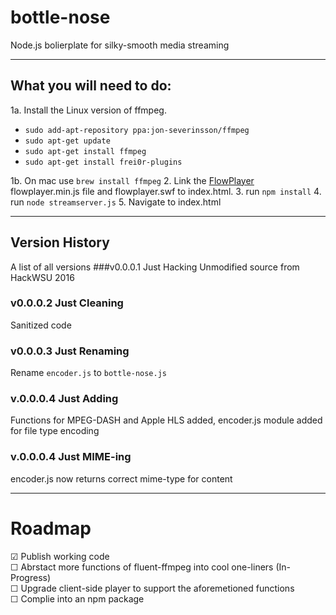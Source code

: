 # bottle-nose

Node.js bolierplate for silky-smooth media streaming

---
## What you will need to do:

1a. Install the Linux version of ffmpeg.
  * `sudo add-apt-repository ppa:jon-severinsson/ffmpeg`
  * `sudo apt-get update`
  * `sudo apt-get install ffmpeg`
  * `sudo apt-get install frei0r-plugins`
  
1b. On mac use `brew install ffmpeg`
2. Link the [FlowPlayer](https://github.com/fluent-ffmpeg/node-fluent-ffmpeg/tree/master/examples/flowplayer) flowplayer.min.js file and flowplayer.swf to index.html.
3. run ```npm install```
4. run ```node streamserver.js```
5. Navigate to index.html

***

## Version History
A list of all versions
###v0.0.0.1 Just Hacking
Unmodified source from HackWSU 2016

### v0.0.0.2 Just Cleaning
Sanitized code

### v0.0.0.3 Just Renaming
Rename `encoder.js` to `bottle-nose.js`

### v.0.0.0.4 Just Adding
Functions for MPEG-DASH and Apple HLS added, encoder.js module added for file type encoding 

### v.0.0.0.4 Just MIME-ing
encoder.js now returns correct mime-type for content

---
# Roadmap
☑ Publish working code <br>
☐ Abrstact more functions of fluent-ffmpeg into cool one-liners (In-Progress)<br>
☐ Upgrade client-side player to support the aforemetioned functions<br>
☐ Complie into an npm package
